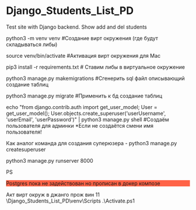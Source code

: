 # Django_Students_List_PD     
Test site with Django backend. Show add and del students

python3 -m venv venv #Создание вирт окружения (где будут складываться либы)

source venv/bin/activate  #Активация вирт окружения для Mac

pip3 install -r requirements.txt # Cтавим либы в виртуальное окружение

<p>
python3 manage.py makemigrations #Сгенерить sql файл описывающий создание таблиц
</p>

<p>
python3 manage.py migrate #Применить к бд создание таблиц
</p>


echo "from django.contrib.auth import get_user_model; User = get_user_model(); User.objects.create_superuser('userUsername', 'userEmail', 'userPassword')" | python3 manage.py shell #Создаём пользователя для админки *Если не создаётся смени имя пользователя!

Как аналог команда для создания суперюзера - python3 manage.py createsuperuser


python3 manage.py runserver 8000


PS
<p style="background-color:tomato;">Postgres пока не задействован но прописан в докер композе</p>

Акт вирт окруж в джанго прож вин 11
\Django_Students_List_PD\venv\Scripts
.\Activate.ps1







